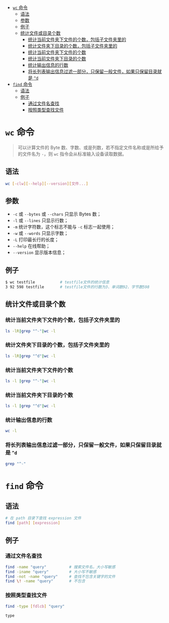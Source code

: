 <!-- TOC -->

- [`wc` 命令](#wc-命令)
  - [语法](#语法)
  - [参数](#参数)
  - [例子](#例子)
  - [统计文件或目录个数](#统计文件或目录个数)
    - [统计当前文件夹下文件的个数，包括子文件夹里的](#统计当前文件夹下文件的个数包括子文件夹里的)
    - [统计文件夹下目录的个数，包括子文件夹里的](#统计文件夹下目录的个数包括子文件夹里的)
    - [统计当前文件夹下文件的个数](#统计当前文件夹下文件的个数)
    - [统计当前文件夹下目录的个数](#统计当前文件夹下目录的个数)
    - [统计输出信息的行数](#统计输出信息的行数)
    - [将长列表输出信息过滤一部分，只保留一般文件，如果只保留目录就是 `^d`](#将长列表输出信息过滤一部分只保留一般文件如果只保留目录就是-^d)
- [`find` 命令](#find-命令)
  - [语法](#语法-1)
  - [例子](#例子-1)
    - [通过文件名查找](#通过文件名查找)
    - [按照类型查找文件](#按照类型查找文件)

<!-- /TOC -->

# `wc` 命令

> 可以计算文件的 Byte 数、字数、或是列数，若不指定文件名称或是所给予的文件名为 `-`，则 `wc` 指令会从标准输入设备读取数据。

## 语法

```bash
wc [-clw][--help][--version][文件...]
```

## 参数

- `-c` 或 `--bytes` 或 `--chars` 只显示 Bytes 数；
- `-l` 或 `--lines` 只显示行数；
- `-m` 统计字符数，这个标志不能与 `-c` 标志一起使用；
- `-w` 或 `--words` 只显示字数；
- `-L` 打印最长行的长度；
- `--help` 在线帮助；
- `--version` 显示版本信息；

## 例子

```bash
$ wc testfile           # testfile文件的统计信息
3 92 598 testfile       # testfile文件的行数为3、单词数92、字节数598
```

## 统计文件或目录个数

### 统计当前文件夹下文件的个数，包括子文件夹里的

```bash
ls -lR|grep "^-"|wc -l
```

### 统计文件夹下目录的个数，包括子文件夹里的

```bash
ls -lR|grep "^d"|wc -l
```

### 统计当前文件夹下文件的个数

```bash
ls -l |grep "^-"|wc -l
```

### 统计当前文件夹下目录的个数

```bash
ls -l |grep "^d"|wc -l
```

### 统计输出信息的行数

```bash
wc -l
```

### 将长列表输出信息过滤一部分，只保留一般文件，如果只保留目录就是 `^d`

```bash
grep "^-"
```

# `find` 命令

## 语法

```bash
# 在 path 目录下查找 expression 文件
find [path] [expression]
```

## 例子

### 通过文件名查找

```bash
find -name "query"          # 搜索文件名，大小写敏感
find -iname "query"         # 大小写不敏感
find -not -name "query"     # 查找不包含关键字的文件
find \! -name "query"       # 不包含
```

### 按照类型查找文件

```bash
find -type [fdlcb] "query"
```

`type`

